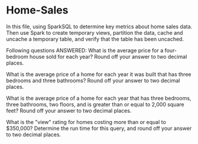 # Home-Sales
 
In this file, using SparkSQL to determine key metrics about home sales data. Then use Spark to create temporary views, partition the data, cache and uncache a temporary table, and verify that the table has been uncached. 

Following questions ANSWERED:
What is the average price for a four-bedroom house sold for each year? Round off your answer to two decimal places.

What is the average price of a home for each year it was built that has three bedrooms and three bathrooms? Round off your answer to two decimal places.

What is the average price of a home for each year that has three bedrooms, three bathrooms, two floors, and is greater than or equal to 2,000 square feet? Round off your answer to two decimal places.

What is the "view" rating for homes costing more than or equal to $350,000? Determine the run time for this query, and round off your answer to two decimal places.
